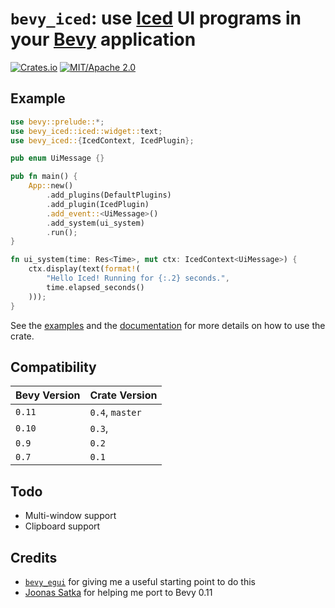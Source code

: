 # `bevy_iced`: use [Iced](https://github.com/iced-rs/iced) UI programs in your [Bevy](https://github.com/bevyengine/bevy/) application

[![Crates.io](https://img.shields.io/crates/v/bevy_iced.svg)](https://crates.io/crates/bevy_iced)
[![MIT/Apache 2.0](https://img.shields.io/badge/license-MIT%2FApache-blue.svg)](./LICENSE)

## Example

```rust
use bevy::prelude::*;
use bevy_iced::iced::widget::text;
use bevy_iced::{IcedContext, IcedPlugin};

pub enum UiMessage {}

pub fn main() {
    App::new()
        .add_plugins(DefaultPlugins)
        .add_plugin(IcedPlugin)
        .add_event::<UiMessage>()
        .add_system(ui_system)
        .run();
}

fn ui_system(time: Res<Time>, mut ctx: IcedContext<UiMessage>) {
    ctx.display(text(format!(
        "Hello Iced! Running for {:.2} seconds.",
        time.elapsed_seconds()
    )));
}
```

See the [examples](https://github.com/tasgon/bevy_iced/tree/master/examples) and the [documentation](https://docs.rs/bevy_iced) for more details on how to use the crate.

## Compatibility

|Bevy Version  |Crate Version  |
|--------------|---------------|
|`0.11`        |`0.4`, `master`|
|`0.10`        |`0.3`,         |
|`0.9`         |`0.2`          |
|`0.7`         |`0.1`          |

## Todo

- Multi-window support
- Clipboard support

## Credits

- [`bevy_egui`](https://github.com/mvlabat/bevy_egui) for giving me a useful starting point to do this
- [Joonas Satka](https://github.com/jsatka) for helping me port to Bevy 0.11
